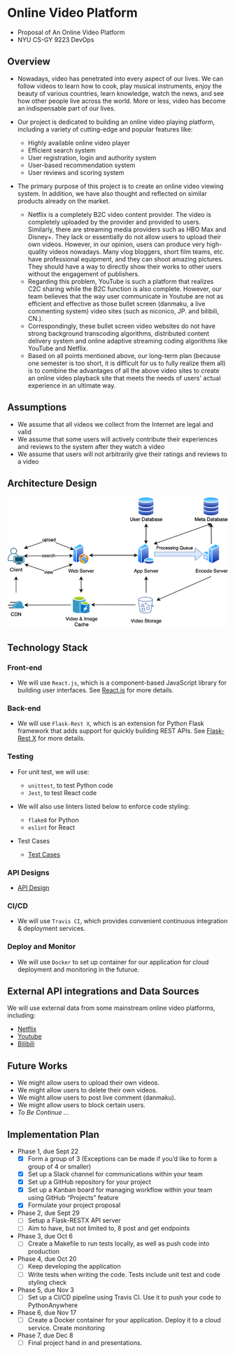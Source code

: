 # Online Video Platform
- Proposal of An Online Video Platform
- NYU CS-GY 9223 DevOps

## Overview
- Nowadays, video has penetrated into every aspect of our lives. We can follow videos to learn how to cook, play musical instruments, enjoy the beauty of various countries, learn knowledge, watch the news, and see how other people live across the world. More or less, video has become an indispensable part of our lives.
- Our project is dedicated to building an online video playing platform, including a variety of cutting-edge and popular features like:
  - Highly available online video player
  - Efficient search system
  - User registration, login and authority system
  - User-based recommendation system
  - User reviews and scoring system
  
- The primary purpose of this project is to create an online video viewing system. In addition, we have also thought and reflected on similar products already on the market. 
  - Netflix is a completely B2C video content provider. The video is completely uploaded by the provider and provided to users. Similarly, there are streaming media providers such as HBO Max and Disney+. They lack or essentially do not allow users to upload their own videos. However, in our opinion, users can produce very high-quality videos nowadays. Many vlog bloggers, short film teams, etc. have professional equipment, and they can shoot amazing pictures. They should have a way to directly show their works to other users without the engagement of publishers. 
  - Regarding this problem, YouTube is such a platform that realizes C2C sharing while the B2C function is also complete. However, our team believes that the way user communicate in Youtube are not as efficient and effective as those bullet screen (danmaku, a live commenting system) video sites (such as niconico, JP. and bilibili, CN.). 
  - Correspondingly, these bullet screen video websites do not have strong background transcoding algorithms, distributed content delivery system and online adaptive streaming coding algorithms like YouTube and Netflix. 
  - Based on all points mentioned above, our long-term plan (because one semester is too short, it is difficult for us to fully realize them all) is to combine the advantages of all the above video sites to create an online video playback site that meets the needs of users' actual experience in an ultimate way.

## Assumptions

- We assume that all videos we collect from the Internet are legal and valid
- We assume that some users will actively contribute their experiences and reviews to the system after they watch a video
- We assume that users will not arbitrarily give their ratings and reviews to a video

## Architecture Design

![Architecture Design Diagram](./ArchitectureDesign_resize.png)

## Technology Stack

### Front-end

- We will use `React.js`, which is a component-based JavaScript library for building user interfaces. See [React.js](https://reactjs.org/) for more details.

### Back-end

- We will use `Flask-Rest X`, which is an extension for Python Flask framework that adds support for quickly building REST APIs. See [Flask-Rest X](https://flask-restx.readthedocs.io/en/latest/) for more details.

### Testing

- For unit test, we will use:
  - `unittest`, to test Python code
  - `Jest`, to test React code

- We will also use linters listed below to enforce code styling:
  - `flake8` for Python
  - `eslint` for React

- Test Cases
  - [Test Cases](Test.md)

### API Designs
  - [API Design](API.md)

### CI/CD

- We will use `Travis CI`, which provides convenient continuous integration & deployment services.

### Deploy and Monitor

- We will use `Docker` to set up container for our application for cloud deployment and monitoring in the futurue.

## External API integrations and Data Sources

We will use external data from some mainstream online video platforms, including:

- [Netflix](https://www.netflix.com/)
- [Youtube](https://www.youtube.com/)
- [Bilibili](https://www.bilibili.com/)

## Future Works
- We might allow users to upload their own videos.
- We might allow users to delete their own videos.
- We might allow users to post live comment (danmaku).
- We might allow users to block certain users.
- *To Be Continue ...*

## Implementation Plan

- Phase 1, due Sept 22
  - [x] Form a group of 3 (Exceptions can be made if you’d like to form a group of 4 or smaller)
  - [x] Set up a Slack channel for communications within your team
  - [x] Set up a GitHub repository for your project
  - [x] Set up a Kanban board for managing workflow within your team using GitHub “Projects” feature
  - [x] Formulate your project proposal

- Phase 2, due Sept 29
  - [ ] Setup a Flask-RESTX API server
  - [ ] Aim to have, but not limited to, 8 post and get endpoints

- Phase 3, due Oct 6
  - [ ] Create a Makefile to run tests locally, as well as push code into production

- Phase 4, due Oct 20
  - [ ] Keep developing the application
  - [ ] Write tests when writing the code. Tests include unit test and code styling check

- Phase 5, due Nov 3
  - [ ] Set up a CI/CD pipeline using Travis CI. Use it to push your code to PythonAnywhere

- Phase 6, due Nov 17
  - [ ] Create a Docker container for your application. Deploy it to a cloud service. Create monitoring

- Phase 7, due Dec 8
  - [ ] Final project hand in and presentations.
